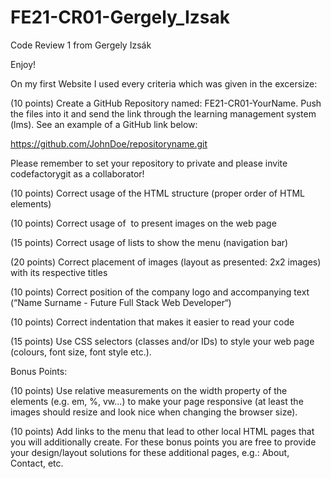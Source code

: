 # FE21-CR01-Gergely_Izsak
Code Review 1 from Gergely Izsák

Enjoy!

On my first Website I used every criteria which was given in the excersize:

(10 points) Create a GitHub Repository named: FE21-CR01-YourName. Push the files into it and send the link through the learning management system (lms). See an example of a GitHub link below:

https://github.com/JohnDoe/repositoryname.git

Please remember to set your repository to private and please invite codefactorygit as a collaborator!

(10 points) Correct usage of the HTML structure (proper order of HTML elements)

(10 points) Correct usage of <img> to present images on the web page

(15 points) Correct usage of lists to show the menu (navigation bar)

(20 points) Correct placement of images (layout as presented: 2x2 images) with its respective titles

(10 points) Correct position of the company logo and accompanying text (“Name Surname - Future Full Stack Web Developer“)

(10 points) Correct indentation that makes it easier to read your code

(15 points) Use CSS selectors (classes and/or IDs) to style your web page (colours, font size, font style etc.). 

Bonus Points:

(10 points) Use relative measurements on the width property of the elements (e.g. em, %, vw...) to make your page responsive (at least the images should resize and look nice when changing the browser size).

(10 points) Add links to the menu that lead to other local HTML pages that you will additionally create. For these bonus points you are free to provide your design/layout solutions for these additional pages, e.g.: About, Contact, etc.



